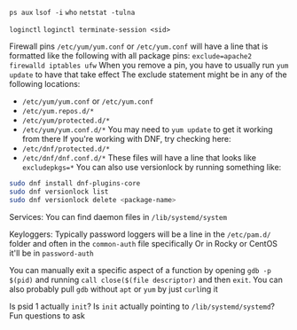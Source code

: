 `ps aux`
`lsof -i`
`who`
`netstat -tulna`

`loginctl`
`loginctl terminate-session <sid>`

Firewall pins
`/etc/yum/yum.conf` or `/etc/yum.conf` will have a line that is formatted like the following with all package pins:
`exclude=apache2 firewalld iptables ufw`
When you remove a pin, you have to usually run `yum update` to have that take effect
The exclude statement might be in any of the following locations:
- `/etc/yum/yum.conf` or `/etc/yum.conf`
- `/etc/yum.repos.d/*`
- `/etc/yum/protected.d/*`
- `/etc/yum/yum.conf.d/*`
You may need to `yum update` to get it working from there
If you're working with DNF, try checking here:
- `/etc/dnf/protected.d/*`
- `/etc/dnf/dnf.conf.d/*`
These files will have a line that looks like `excludepkgs=*`
You can also use versionlock by running something like:
```sh
sudo dnf install dnf-plugins-core
sudo dnf versionlock list
sudo dnf versionlock delete <package-name>
```

Services:
You can find daemon files in `/lib/systemd/system`

Keyloggers:
Typically password loggers will be a line in the `/etc/pam.d/` folder and often in the `common-auth` file specifically
Or in Rocky or CentOS it'll be in `password-auth`

You can manually exit a specific aspect of a function by opening `gdb -p $(pid)` and running `call close($(file descriptor)` and then `exit`. You can also probably pull `gdb` without `apt` or `yum` by just `curl`ing it

Is psid 1 actually `init`? Is `init` actually pointing to `/lib/systemd/systemd`? Fun questions to ask
